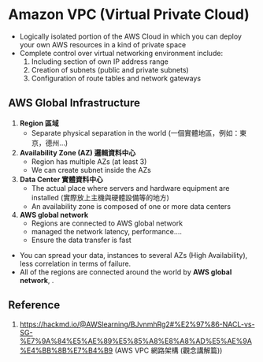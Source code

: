 # Amazon VPC (Virtual Private Cloud)
* Logically isolated portion of the AWS Cloud in which you can deploy your own AWS resources in a kind of private space
* Complete control over virtual networking environment include:
  1. Including section of own IP address range
  2. Creation of subnets (public and private subnets)
  3. Configuration of route tables and network gateways

## AWS Global Infrastructure
1. **Region 區域**
   * Separate physical separation in the world (一個實體地區，例如：東京，德州...)
2. **Availability Zone (AZ) 邏輯資料中心**
   * Region has multiple AZs (at least 3)
   * We can create subnet inside the AZs
3. **Data Center 實體資料中心**
   * The actual place where servers and hardware equipment are installed (實際放上主機與硬體設備等的地方)
   * An availability zone is composed of one or more data centers
4. **AWS global network**
   * Regions are connected to AWS global network
   * managed the network latency, performance....
   * Ensure the data transfer is fast
* You can spread your data, instances to several AZs (High Availability), less correlation in terms of failure.
* All of the regions are connected around the world by **AWS global network**, .


## Reference
1. https://hackmd.io/@AWSlearning/BJvnmhRg2#%E2%97%86-NACL-vs-SG-%E7%9A%84%E5%AE%89%E5%85%A8%E8%A8%AD%E5%AE%9A%E4%BB%8B%E7%B4%B9 (AWS VPC 網路架構 (觀念講解篇))